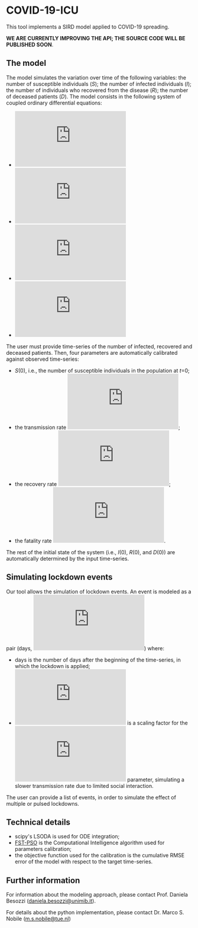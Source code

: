 # COVID-19-ICU

This tool implements a SIRD model applied to COVID-19 spreading. 

**WE ARE CURRENTLY IMPROVING THE API; THE SOURCE CODE WILL BE PUBLISHED SOON**.

## The model

The model simulates the variation over time of the following variables: the number of susceptible individuals (*S*); the number of infected individuals (*I*); the number of individuals who recovered from the disease (*R*); the number of deceased patients (*D*). The model consists in the following system of coupled ordinary differential equations:
- ![alt text](https://latex.codecogs.com/gif.latex?%5Cdot%20S%20%3D%20-%5Cbeta%20%5Ccdot%20S%20%5Ccdot%20I "dS/dt = -beta*S*I")
- ![alt text](https://latex.codecogs.com/gif.latex?%5Cdot%20I%20%3D%20%5Cbeta%20%5Ccdot%20S%20%5Ccdot%20I%20-%20%5Cgamma%20%5Ccdot%20I%20-%20%5Cdelta%20%5Ccdot%20I "dI/dt = beta*S*I - gamma*I - delta*I")
- ![alt text](https://latex.codecogs.com/gif.latex?%5Cdot%20R%20%3D%20-%5Cgamma%20%5Ccdot%20I "dR/dt=delta*I")
- ![alt text](https://latex.codecogs.com/gif.latex?%5Cdot%20D%20%3D%20-%5Cdelta%20%5Ccdot%20I "dD/dt=delta*I")

The user must provide time-series of the number of infected, recovered and deceased patients. Then, four parameters are automatically calibrated against observed time-series:
- *S*(0), i.e., the number of susceptible individuals in the population at *t*=0;
- the transmission rate ![alt text](https://latex.codecogs.com/gif.latex?%5Csmall%20%5Cbeta "beta");
- the recovery rate ![alt text](https://latex.codecogs.com/gif.latex?%5Csmall%20%5Cgamma "gamma");
- the fatality rate ![alt text](https://latex.codecogs.com/gif.latex?%5Csmall%20%5Cdelta "delta").

The rest of the initial state of the system (i.e., *I*(0), *R*(0), and *D*(0)) are automatically determined by the input time-series.

## Simulating lockdown events

Our tool allows the simulation of lockdown events. An event is modeled as a pair (days, ![alt text](https://latex.codecogs.com/gif.latex?%5Csmall%20%5Calpha "alpha")) where:
- days is the number of days after the beginning of the time-series, in which the lockdown is applied;
- ![alt text](https://latex.codecogs.com/gif.latex?%5Csmall%20%5Calpha "alpha") is a scaling factor for the ![alt text](https://latex.codecogs.com/gif.latex?%5Csmall%20%5Cbeta "beta") parameter, simulating a slower transmission rate due to limited social interaction.

The user can provide a list of events, in order to simulate the effect of multiple or pulsed lockdowns.

## Technical details
- scipy's LSODA is used for ODE integration; 
- [FST-PSO](https://www.sciencedirect.com/science/article/abs/pii/S2210650216303534) is the Computational Intelligence algorithm used for parameters calibration;
- the objective function used for the calibration is the cumulative RMSE error of the model with respect to the target time-series.

## Further information

For information about the modeling approach, please contact Prof. Daniela Besozzi (daniela.besozzi@unimib.it).

For details about the python implementation, please contact Dr. Marco S. Nobile (m.s.nobile@tue.nl)


